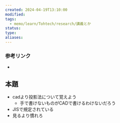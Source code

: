 ```yaml
---
created: 2024-04-19T13:10:00
modified: 
tags:
  - memo/learn/Tohtech/research/講義とか
status: 
type: 
aliases:
---
```

### 参考リンク
- 
## 本題
- cadより投影法について覚えよう
	- 手で書けないものがCADで書けるわけないだろう
- JISで規定されている
- 見るより慣れろ